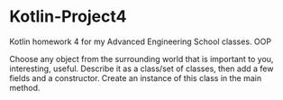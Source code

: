 # Kotlin-Project4
Kotlin homework 4 for my Advanced Engineering School classes. OOP


Choose any object from the surrounding world that is important to you, interesting, useful.
Describe it as a class/set of classes, then add a few fields and a constructor.
Create an instance of this class in the main method.

